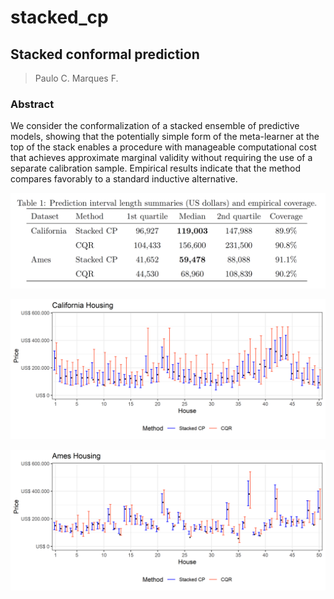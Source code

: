 # stacked_cp

## Stacked conformal prediction

> Paulo C. Marques F.

### Abstract

We consider the conformalization of a stacked ensemble of predictive models, showing that the potentially simple form of the meta-learner at the top of the stack enables a procedure with manageable computational cost that achieves approximate marginal validity without requiring the use of a separate calibration sample. Empirical results indicate that the method compares favorably to a standard inductive alternative.


![](results.png)

![](california.png)

![](ames.png)